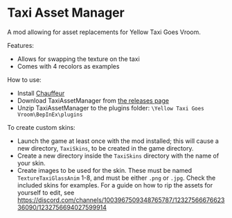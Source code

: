 # Taxi Asset Manager

A mod allowing for asset replacements for Yellow Taxi Goes Vroom.

Features:
* Allows for swapping the texture on the taxi
* Comes with 4 recolors as examples

How to use:
* Install [Chauffeur](https://github.com/alwaysintreble/Chauffeur)
* Download TaxiAssetManager from [the releases page](https://github.com/alwaysintreble/TaxiAssetManager/releases/latest)
* Unzip TaxiAssetManager to the plugins folder: `\Yellow Taxi Goes Vroom\BepInEx\plugins`

To create custom skins:
* Launch the game at least once with the mod installed; this will cause a new directory, `TaxiSkins`, to be created in
  the game directory.
* Create a new directory inside the `TaxiSkins` directory with the name of your skin.
* Create images to be used for the skin. These must be named `TextureTaxiGlassAnim` 1-8, and must be either `.png` or
`.jpg`. Check the included skins for examples. For a guide on how to rip the assets for yourself to edit, see https://discord.com/channels/1003967509348765787/1232756667662336090/1232756694027599914
